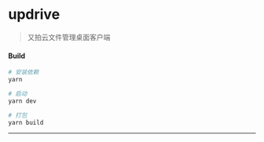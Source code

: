 # updrive

> 又拍云文件管理桌面客户端

#### Build

``` bash
# 安装依赖
yarn

# 启动
yarn dev

# 打包
yarn build

```

---

